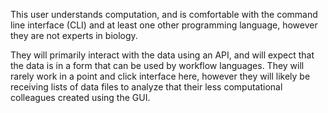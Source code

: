 This user understands computation, and is comfortable with the command line interface (CLI) and at least one other programming language, however they are not experts in biology. 

They will primarily interact with the data using an API, and will expect that the data is in a form that can be used by workflow languages. They will rarely work in a point and click interface here, however they will likely be receiving lists of data files to analyze that their less computational colleagues created using the GUI. 


